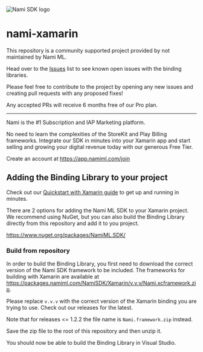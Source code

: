 ![Nami SDK logo](https://cdn.namiml.com/brand/sdk/Nami-SDK@0.5x.png)

# nami-xamarin

This repository is a community supported project provided by not maintained by Nami ML.

Head over to the [Issues](https://github.com/namiml/nami-xamarin/issues) list to see known open issues with the binding libraries.

Please feel free to contribute to the project by opening any new issues and creating pull requests with any proposed fixes!

Any accepted PRs will receive 6 months free of our Pro plan.

--- 

Nami is the #1 Subscription and IAP Marketing platform.

No need to learn the complexities of the StoreKit and Play Billing frameworks.  Integrate our SDK in minutes into your Xamarin app and start selling and growing your digital revenue today with our generous Free Tier.

Create an account at https://app.namiml.com/join


## Adding the Binding Library to your project

Check out our [Quickstart with Xamarin guide](https://docs.namiml.com/docs/xamarin-setup) to get up and running in minutes.

There are 2 options for adding the Nami ML SDK to your Xamarin project.  We recommend using NuGet, but you can also build the Binding Library directly from this repository and add it to you project.

https://www.nuget.org/packages/NamiML.SDK/


### Build from repository

In order to build the Binding Library, you first need to download the correct version of the Nami SDK framework to be included.   The frameworks for building with Xamarin are available at https://packages.namiml.com/NamiSDK/Xamarin/v.v.v/Nami.xcframework.zip.

Please replace `v.v.v` with the correct version of the Xamarin binding you are trying to use.  Check out our releases for the latest.

Note that for releases <= 1.2.2 the file name is `Nami.framework.zip` instead.

Save the zip file to the root of this repository and then unzip it.

You should now be able to build the Binding Library in Visual Studio.
